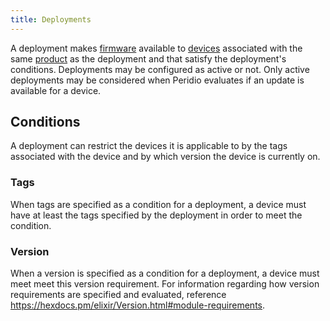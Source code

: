 ```yaml
---
title: Deployments
---
```


A deployment makes [firmware](firmwares) available to [devices](devices) associated with the same [product](products) as the deployment and that satisfy the deployment's conditions. Deployments may be configured as active or not. Only active deployments may be considered when Peridio evaluates if an update is available for a device.

## Conditions

A deployment can restrict the devices it is applicable to by the tags associated with the device and by which version the device is currently on.

### Tags

When tags are specified as a condition for a deployment, a device  must have at least the tags specified by the deployment in order to meet the condition.

### Version

When a version is specified as a condition for a deployment, a device must meet meet this version requirement. For information regarding how version requirements are specified and evaluated, reference https://hexdocs.pm/elixir/Version.html#module-requirements.

